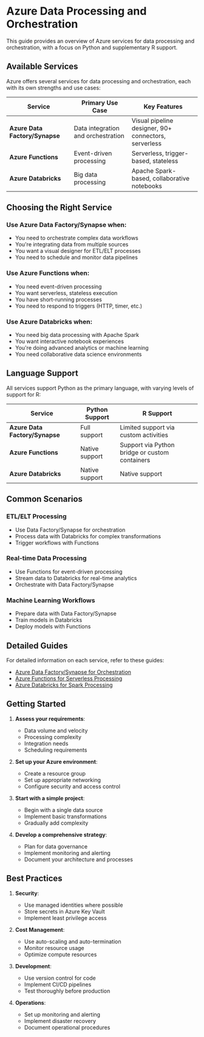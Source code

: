 # Azure Data Processing and Orchestration

This guide provides an overview of Azure services for data processing and orchestration, with a focus on Python and supplementary R support.

## Available Services

Azure offers several services for data processing and orchestration, each with its own strengths and use cases:

| Service | Primary Use Case | Key Features |
|---------|-----------------|--------------|
| **Azure Data Factory/Synapse** | Data integration and orchestration | Visual pipeline designer, 90+ connectors, serverless |
| **Azure Functions** | Event-driven processing | Serverless, trigger-based, stateless |
| **Azure Databricks** | Big data processing | Apache Spark-based, collaborative notebooks |

## Choosing the Right Service

### Use Azure Data Factory/Synapse when:
- You need to orchestrate complex data workflows
- You're integrating data from multiple sources
- You want a visual designer for ETL/ELT processes
- You need to schedule and monitor data pipelines

### Use Azure Functions when:
- You need event-driven processing
- You want serverless, stateless execution
- You have short-running processes
- You need to respond to triggers (HTTP, timer, etc.)

### Use Azure Databricks when:
- You need big data processing with Apache Spark
- You want interactive notebook experiences
- You're doing advanced analytics or machine learning
- You need collaborative data science environments

## Language Support

All services support Python as the primary language, with varying levels of support for R:

| Service | Python Support | R Support |
|---------|---------------|-----------|
| **Azure Data Factory/Synapse** | Full support | Limited support via custom activities |
| **Azure Functions** | Native support | Support via Python bridge or custom containers |
| **Azure Databricks** | Native support | Native support |

## Common Scenarios

### ETL/ELT Processing
- Use Data Factory/Synapse for orchestration
- Process data with Databricks for complex transformations
- Trigger workflows with Functions

### Real-time Data Processing
- Use Functions for event-driven processing
- Stream data to Databricks for real-time analytics
- Orchestrate with Data Factory/Synapse

### Machine Learning Workflows
- Prepare data with Data Factory/Synapse
- Train models in Databricks
- Deploy models with Functions

## Detailed Guides

For detailed information on each service, refer to these guides:

- [Azure Data Factory/Synapse for Orchestration](azure-data-orchestration.md)
- [Azure Functions for Serverless Processing](azure-functions-wiki.md)
- [Azure Databricks for Spark Processing](azure-databricks-wiki.md)

## Getting Started

1. **Assess your requirements**:
   - Data volume and velocity
   - Processing complexity
   - Integration needs
   - Scheduling requirements

2. **Set up your Azure environment**:
   - Create a resource group
   - Set up appropriate networking
   - Configure security and access control

3. **Start with a simple project**:
   - Begin with a single data source
   - Implement basic transformations
   - Gradually add complexity

4. **Develop a comprehensive strategy**:
   - Plan for data governance
   - Implement monitoring and alerting
   - Document your architecture and processes

## Best Practices

1. **Security**:
   - Use managed identities where possible
   - Store secrets in Azure Key Vault
   - Implement least privilege access

2. **Cost Management**:
   - Use auto-scaling and auto-termination
   - Monitor resource usage
   - Optimize compute resources

3. **Development**:
   - Use version control for code
   - Implement CI/CD pipelines
   - Test thoroughly before production

4. **Operations**:
   - Set up monitoring and alerting
   - Implement disaster recovery
   - Document operational procedures
